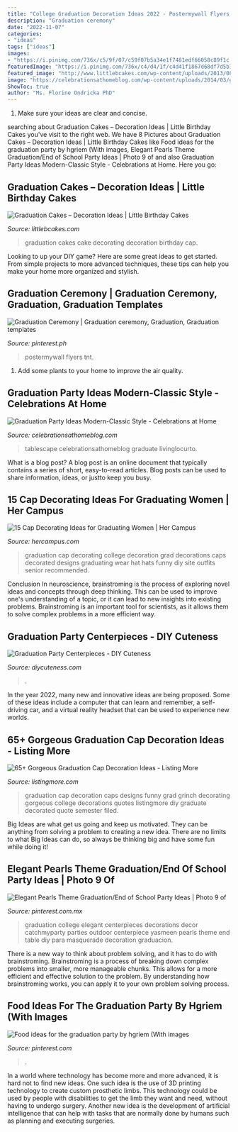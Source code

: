 ```yaml
---
title: "College Graduation Decoration Ideas 2022 - Postermywall Flyers Tnt"
description: "Graduation ceremony"
date: "2022-11-07"
categories:
- "ideas"
tags: ["ideas"]
images:
- "https://i.pinimg.com/736x/c5/9f/07/c59f07b5a34e1f7481edf66058c89f1c.jpg"
featuredImage: "https://i.pinimg.com/736x/c4/d4/1f/c4d41f1867d68df7d5b112cf888124fe.jpg"
featured_image: "http://www.littlebcakes.com/wp-content/uploads/2013/08/Graduation-Cake-Decorating-Ideas.jpg"
image: "https://celebrationsathomeblog.com/wp-content/uploads/2014/03/graduation-party-tablescape.jpg"
ShowToc: true
author: "Ms. Florine Ondricka PhD"
---
```



1. Make sure your ideas are clear and concise.

	

		
searching about Graduation Cakes – Decoration Ideas | Little Birthday Cakes you've visit to the right web. We have 8 Pictures about Graduation Cakes – Decoration Ideas | Little Birthday Cakes like Food ideas for the graduation party by hgriem (With images, Elegant Pearls Theme Graduation/End of School Party Ideas | Photo 9 of and also Graduation Party Ideas Modern-Classic Style - Celebrations at Home. Here you go:
		
    
## Graduation Cakes – Decoration Ideas | Little Birthday Cakes

<img loading=lazy src="http://www.littlebcakes.com/wp-content/uploads/2013/08/Graduation-Cake-Decorating-Ideas.jpg" onerror="this.onerror=null;this.src='https://tse3.mm.bing.net/th?id=OIP.dSiRxIjjpFFfP_V997S7ZAHaFj&amp;pid=15.1';" alt="Graduation Cakes – Decoration Ideas | Little Birthday Cakes">

_Source: littlebcakes.com_

>graduation cakes cake decorating decoration birthday cap. 

	

Looking to up your DIY game? Here are some great ideas to get started. From simple projects to more advanced techniques, these tips can help you make your home more organized and stylish.

    
## Graduation Ceremony | Graduation Ceremony, Graduation, Graduation Templates

<img loading=lazy src="https://i.pinimg.com/736x/c4/d4/1f/c4d41f1867d68df7d5b112cf888124fe.jpg" onerror="this.onerror=null;this.src='https://tse4.mm.bing.net/th?id=OIP.n7w0L2NFBtdpUADar4gXTwHaJl&amp;pid=15.1';" alt="Graduation Ceremony | Graduation ceremony, Graduation, Graduation templates">

_Source: pinterest.ph_

>postermywall flyers tnt. 

	

1. Add some plants to your home to improve the air quality.

    
## Graduation Party Ideas Modern-Classic Style - Celebrations At Home

<img loading=lazy src="https://celebrationsathomeblog.com/wp-content/uploads/2014/03/graduation-party-tablescape.jpg" onerror="this.onerror=null;this.src='https://tse4.mm.bing.net/th?id=OIP.HjmufOgKCtRI--T0omSMgwHaKc&amp;pid=15.1';" alt="Graduation Party Ideas Modern-Classic Style - Celebrations at Home">

_Source: celebrationsathomeblog.com_

>tablescape celebrationsathomeblog graduate livinglocurto. 

	

What is a blog post?
A blog post is an online document that typically contains a series of short, easy-to-read articles. Blog posts can be used to share information, ideas, or justto keep you busy.

    
## 15 Cap Decorating Ideas For Graduating Women | Her Campus

<img loading=lazy src="https://lh3.googleusercontent.com/dJpEGS9EHtRLWnO1tEh9RQcWa4WwlZzHnnbIir4Rcs4BZNGaxyjN5jQe3YpAYnVwhyP39md3uiIbBrZbOLD8PskxX1hK6ph28orheG-PY3N_PwBTy-8RotvsB9j8JoI9wdbGOC9K" onerror="this.onerror=null;this.src='https://tse4.mm.bing.net/th?id=OIP.wFS9foMOCDENoYYEuveU8gHaNK&amp;pid=15.1';" alt="15 Cap Decorating Ideas for Graduating Women | Her Campus">

_Source: hercampus.com_

>graduation cap decorating college decoration grad decorations caps decorated designs graduating wear hat hats funny diy site outfits senior recommended. 

	

Conclusion
In neuroscience, brainstroming is the process of exploring novel ideas and concepts through deep thinking. This can be used to improve one's understanding of a topic, or it can lead to new insights into existing problems. Brainstroming is an important tool for scientists, as it allows them to solve complex problems in a more efficient way.

    
## Graduation Party Centerpieces - DIY Cuteness

<img loading=lazy src="https://diycuteness.com/wp-content/uploads/2020/05/Graduation-Centerpiece.jpg" onerror="this.onerror=null;this.src='https://tse3.mm.bing.net/th?id=OIP.AAyrTBD2QPVlne41-gHWoAHaHa&amp;pid=15.1';" alt="Graduation Party Centerpieces - DIY Cuteness">

_Source: diycuteness.com_

>. 

	

In the year 2022, many new and innovative ideas are being proposed. Some of these ideas include a computer that can learn and remember, a self-driving car, and a virtual reality headset that can be used to experience new worlds.

    
## 65+ Gorgeous Graduation Cap Decoration Ideas - Listing More

<img loading=lazy src="http://listingmore.com/wp-content/uploads/2016/07/graduation-cap-decoration/59-graduation-cap-decoration-ideas.jpg" onerror="this.onerror=null;this.src='https://tse1.mm.bing.net/th?id=OIP.sE74HcBem7r6Nf1g2Qh-HgHaJ4&amp;pid=15.1';" alt="65+ Gorgeous Graduation Cap Decoration Ideas - Listing More">

_Source: listingmore.com_

>graduation cap decoration caps designs funny grad grinch decorating gorgeous college decorations quotes listingmore diy graduate decorated quote semester filed. 

	

Big Ideas are what get us going and keep us motivated. They can be anything from solving a problem to creating a new idea. There are no limits to what Big Ideas can do, so always be thinking big and have some fun while doing it!

    
## Elegant Pearls Theme Graduation/End Of School Party Ideas | Photo 9 Of

<img loading=lazy src="https://i.pinimg.com/736x/c5/9f/07/c59f07b5a34e1f7481edf66058c89f1c.jpg" onerror="this.onerror=null;this.src='https://tse3.mm.bing.net/th?id=OIP.z7phlv_D0ttuksSPKoL0mgHaJ3&amp;pid=15.1';" alt="Elegant Pearls Theme Graduation/End of School Party Ideas | Photo 9 of">

_Source: pinterest.com.mx_

>graduation college elegant centerpieces decorations decor catchmyparty parties outdoor centerpiece yasmeen pearls theme end table diy para masquerade decoration graduacion. 

	

There is a new way to think about problem solving, and it has to do with brainstroming. Brainstroming is a process of breaking down complex problems into smaller, more manageable chunks. This allows for a more efficient and effective solution to the problem. By understanding how brainstroming works, you can apply it to your own problem solving process.

    
## Food Ideas For The Graduation Party By Hgriem (With Images

<img loading=lazy src="https://i.pinimg.com/474x/12/37/95/12379540b71c7cb931b4e0f8c2c2f27f--ideas-for-graduation-party-graduation-celebration.jpg" onerror="this.onerror=null;this.src='https://tse1.mm.bing.net/th?id=OIP.I_VZj_XbB9qVrxCfqYJh1QAAAA&amp;pid=15.1';" alt="Food ideas for the graduation party by hgriem (With images">

_Source: pinterest.com_

>. 

	

In a world where technology has become more and more advanced, it is hard not to find new ideas. One such idea is the use of 3D printing technology to create custom prosthetic limbs. This technology could be used by people with disabilities to get the limb they want and need, without having to undergo surgery. Another new idea is the development of artificial intelligence that can help with tasks that are normally done by humans such as planning and executing surgeries.

